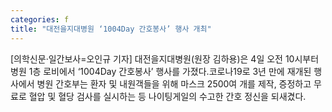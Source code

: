 ```yaml
---
categories: f
title: "대전을지대병원 ‘1004Day 간호봉사’ 행사 개최"
---
```

[의학신문·일간보사=오인규 기자] 대전을지대병원(원장 김하용)은 4일 오전 10시부터 병원 1층 로비에서 ‘1004Day 간호봉사’ 행사를 가졌다.코로나19로 3년 만에 재개된 행사에서 병원 간호부는 환자 및 내원객들을 위해 마스크 2500여 개를 제작, 증정하고 무료로 혈압 및 혈당 검사를 실시하는 등 나이팅게일의 수고한 간호 정신을 되새겼다.